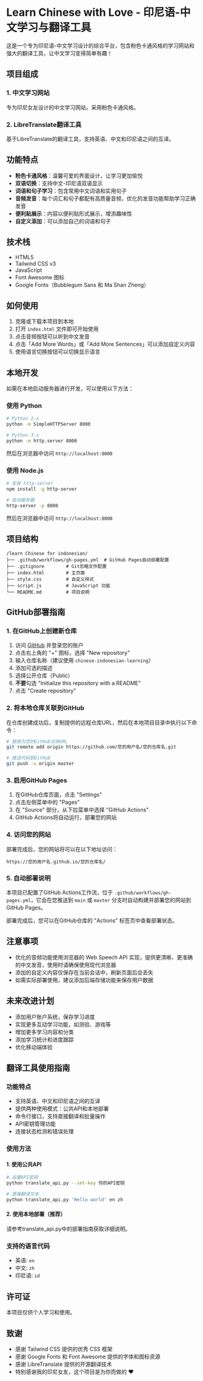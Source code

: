 # Learn Chinese with Love - 印尼语-中文学习与翻译工具

这是一个专为印尼语-中文学习设计的综合平台，包含粉色卡通风格的学习网站和强大的翻译工具，让中文学习变得简单有趣！

## 项目组成

### 1. 中文学习网站
专为印尼女友设计的中文学习网站，采用粉色卡通风格。

### 2. LibreTranslate翻译工具
基于LibreTranslate的翻译工具，支持英语、中文和印尼语之间的互译。

## 功能特点

- **粉色卡通风格**：温馨可爱的界面设计，让学习更加愉悦
- **双语切换**：支持中文-印尼语双语显示
- **词语和句子学习**：包含常用中文词语和实用句子
- **音频发音**：每个词汇和句子都配有高质量音频，优化的发音功能帮助学习正确发音
- **便利贴展示**：内容以便利贴形式展示，增添趣味性
- **自定义添加**：可以添加自己的词语和句子

## 技术栈

- HTML5
- Tailwind CSS v3
- JavaScript
- Font Awesome 图标
- Google Fonts（Bubblegum Sans 和 Ma Shan Zheng）

## 如何使用

1. 克隆或下载本项目到本地
2. 打开 `index.html` 文件即可开始使用
3. 点击音频按钮可以听到中文发音
4. 点击「Add More Words」或「Add More Sentences」可以添加自定义内容
5. 使用语言切换按钮可以切换显示语言

## 本地开发

如需在本地启动服务器进行开发，可以使用以下方法：

### 使用 Python

```bash
# Python 2.x
python -m SimpleHTTPServer 8000

# Python 3.x
python -m http.server 8000
```

然后在浏览器中访问 `http://localhost:8000`

### 使用 Node.js

```bash
# 安装 http-server
npm install -g http-server

# 启动服务器
http-server -p 8000
```

然后在浏览器中访问 `http://localhost:8000`

## 项目结构

```
/learn Chinese for indonesian/
├── .github/workflows/gh-pages.yml  # GitHub Pages自动部署配置
├── .gitignore        # Git忽略文件配置
├── index.html        # 主页面
├── style.css         # 自定义样式
├── script.js         # JavaScript 功能
└── README.md         # 项目说明
```

## GitHub部署指南

### 1. 在GitHub上创建新仓库

1. 访问 [GitHub](https://github.com) 并登录您的账户
2. 点击右上角的 "+" 图标，选择 "New repository"
3. 输入仓库名称（建议使用 `chinese-indonesian-learning`）
4. 添加可选的描述
5. 选择公开仓库（Public）
6. **不要**勾选 "Initialize this repository with a README"
7. 点击 "Create repository"

### 2. 将本地仓库关联到GitHub

在仓库创建成功后，复制提供的远程仓库URL，然后在本地项目目录中执行以下命令：

```bash
# 替换为您的GitHub仓库URL
git remote add origin https://github.com/您的用户名/您的仓库名.git

# 推送代码到GitHub
git push -u origin master
```

### 3. 启用GitHub Pages

1. 在GitHub仓库页面，点击 "Settings"
2. 点击左侧菜单中的 "Pages"
3. 在 "Source" 部分，从下拉菜单中选择 "GitHub Actions"
4. GitHub Actions将自动运行，部署您的网站

### 4. 访问您的网站

部署完成后，您的网站将可以在以下地址访问：
```
https://您的用户名.github.io/您的仓库名/
```

### 5. 自动部署说明

本项目已配置了GitHub Actions工作流，位于 `.github/workflows/gh-pages.yml`，它会在您推送到 `main` 或 `master` 分支时自动构建并部署您的网站到GitHub Pages。

部署完成后，您可以在GitHub仓库的 "Actions" 标签页中查看部署状态。

## 注意事项

- 优化的音频功能使用浏览器的 Web Speech API 实现，提供更清晰、更准确的中文发音，使用时请确保使用现代浏览器
- 添加的自定义内容仅保存在当前会话中，刷新页面后会丢失
- 如需实际部署使用，建议添加后端存储功能来保存用户数据

## 未来改进计划

- 添加用户账户系统，保存学习进度
- 实现更多互动学习功能，如测验、游戏等
- 增加更多学习内容和分类
- 添加学习统计和进度跟踪
- 优化移动端体验

## 翻译工具使用指南

### 功能特点

- 支持英语、中文和印尼语之间的互译
- 提供两种使用模式：公共API和本地部署
- 命令行接口，支持直接翻译和批量操作
- API密钥管理功能
- 连接状态检测和错误处理

### 使用方法

#### 1. 使用公共API

```bash
# 设置API密钥
python translate_api.py --set-key 你的API密钥

# 直接翻译文本
python translate_api.py 'Hello world' en zh
```

#### 2. 使用本地部署（推荐）

请参考translate_api.py中的部署指南获取详细说明。

### 支持的语言代码

- 英语: `en`
- 中文: `zh`
- 印尼语: `id`

## 许可证

本项目仅供个人学习和使用。

## 致谢

- 感谢 Tailwind CSS 提供的优秀 CSS 框架
- 感谢 Google Fonts 和 Font Awesome 提供的字体和图标资源
- 感谢 LibreTranslate 提供的开源翻译技术
- 特别感谢我的印尼女友，这个项目是为你而做的 ❤️